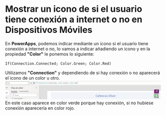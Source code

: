 # Mostrar un icono de si el usuario tiene conexión a internet o no en Dispositivos Móviles 
En **PowerApps**, podemos indicar mediante un icono si el usuario tiene conexión a internet o no, lo vamos a indicar añadiendo un icono y en la propiedad **"Color"** le ponemos lo siguiente: 

```Fpx
If(Connection.Connected; Color.Green; Color.Red)
```
Utilizamos **"Connection"** y dependiendo de si hay conexión o no aparecerá el icono de un color u otro. 
![img](./img/conexion.png)
En este caso aparece en color verde porque hay conexión, si no hubiese conexión aparecería en color rojo. 